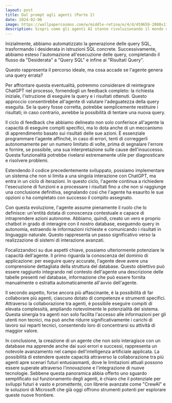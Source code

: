 ```yaml
---
layout: post
title: Dal prompt agli agenti (Parte 2)
date: 2024-02-06
image: https://wallpapercosmos.com/w/middle-retina/e/4/d/459659-2000x1125-desktop-hd-agent-smith-the-matrix-wallpaper.jpg
description: Scopri come gli agenti AI stanno rivoluzionando il mondo dell'automazione, aprendo nuove possibilità in campi che vanno dalla robotica alla gestione dei dati. Immergiti nell'evoluzione degli agenti AI, dalla loro nascita ai recenti sviluppi in tecnologie come Chat GPT e Large Language Models. Non perdere l'opportunità di esplorare come l'intelligenza artificiale sta trasformando il futuro dell'automazione con soluzioni innovative e accessibili.
---
```

Inizialmente, abbiamo automatizzato la generazione delle query SQL, trasformando i desiderata in istruzioni SQL concrete. Successivamente, abbiamo esteso l'automazione all'esecuzione delle query, completando il flusso da "Desiderata" a "Query SQL" e infine ai "Risultati Query". 


Questo rappresenta il percorso ideale, ma cosa accade se l'agente genera una query errata?

Per affrontare questa eventualità, potremmo considerare di reintegrare ChatGPT nel processo, fornendogli un feedback completo: la richiesta iniziale, l'istruzione di eseguire la query e i risultati ottenuti. Questo approccio consentirebbe all'agente di valutare l'adeguatezza della query eseguita. Se la query fosse corretta, potrebbe semplicemente restituire i risultati; in caso contrario, avrebbe la possibilità di tentare una nuova query.


Il ciclo di feedback che abbiamo delineato non solo conferisce all'agente la capacità di eseguire compiti specifici, ma lo dota anche di un meccanismo di apprendimento basato sui risultati delle sue azioni. È essenziale programmare l'agente affinché, in caso di errori, tenti di correggerli autonomamente per un numero limitato di volte, prima di segnalare l'errore e fornire, se possibile, una sua interpretazione sulle cause dell'insuccesso. Questa funzionalità potrebbe rivelarsi estremamente utile per diagnosticare e risolvere problemi.

Estendendo il codice precedentemente sviluppato, possiamo implementare un sistema che non si limita a una singola interazione con ChatGPT, ma entra in un ciclo di iterazioni. In questo ciclo, l'agente continua a richiedere l'esecuzione di funzioni e a processare i risultati fino a che non si raggiunge una conclusione definitiva, segnalando così che l'agente ha esaurito le sue opzioni o ha completato con successo il compito assegnato.

Con questa evoluzione, l'agente assume pienamente il ruolo che lo definisce: un'entità dotata di conoscenza contestuale e capace di intraprendere azioni autonome. Abbiamo, quindi, creato un vero e proprio chatbot in grado di interagire con il nostro database, eseguendo query in autonomia, estraendo le informazioni richieste e comunicando i risultati in linguaggio naturale. Questo rappresenta un passo significativo verso la realizzazione di sistemi di interazione avanzati.

Focalizzandoci su due aspetti chiave, possiamo ulteriormente potenziare le capacità dell'agente. Il primo riguarda la conoscenza del dominio di applicazione: per eseguire query accurate, l'agente deve avere una comprensione dettagliata della struttura del database. Questo obiettivo può essere raggiunto integrando nel contesto dell'agente una descrizione delle tabelle presenti nel database, informazione che può essere fornita manualmente o estratta automaticamente all'avvio dell'agente.

Il secondo aspetto, forse ancora più affascinante, è la possibilità di far collaborare più agenti, ciascuno dotato di competenze e strumenti specifici. Attraverso la collaborazione tra agenti, è possibile eseguire compiti di elevata complessità, ampliando notevolmente le potenzialità del sistema. Questa sinergia tra agenti non solo facilita l'accesso alle informazioni per gli utenti non tecnici, ma può anche ridurre significativamente i carichi di lavoro sui reparti tecnici, consentendo loro di concentrarsi su attività di maggior valore.

In conclusione, la creazione di un agente che non solo interagisce con un database ma apprende anche dai suoi errori e successi, rappresenta un notevole avanzamento nel campo dell'intelligenza artificiale applicata. La possibilità di estendere queste capacità attraverso la collaborazione tra più agenti apre scenari futuri entusiasmanti, dove le limitazioni attuali possono essere superate attraverso l'innovazione e l'integrazione di nuove tecnologie. Sebbene questa panoramica abbia offerto uno sguardo semplificato sul funzionamento degli agenti, è chiaro che il potenziale per sviluppi futuri è vasto e promettente, con librerie avanzate come "CrewAI" e le soluzioni di Microsoft che già oggi offrono strumenti potenti per esplorare queste nuove frontiere.
